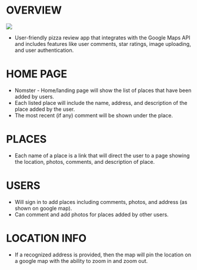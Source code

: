 # OVERVIEW
  <img src="/nomster/app/assets/images/places-display.png">

* User-friendly pizza review app that integrates with the Google Maps API and includes features like user comments, star ratings, image uploading, and user authentication.


# HOME PAGE

* Nomster - Home/landing page will show the list of places that have been added by users.
* Each listed place will include the name, address, and description of the place added by the user.
* The most recent (if any) comment will be shown under the place.


# PLACES

* Each name of a place is a link that will direct the user to a page showing the location, photos, comments, and description of place.


# USERS

* Will sign in to add places including comments, photos, and address (as shown on google map).
* Can comment and add photos for places added by other users.


# LOCATION INFO

* If a recognized address is provided, then the map will pin the location on a google map with the ability to zoom in and zoom out.
